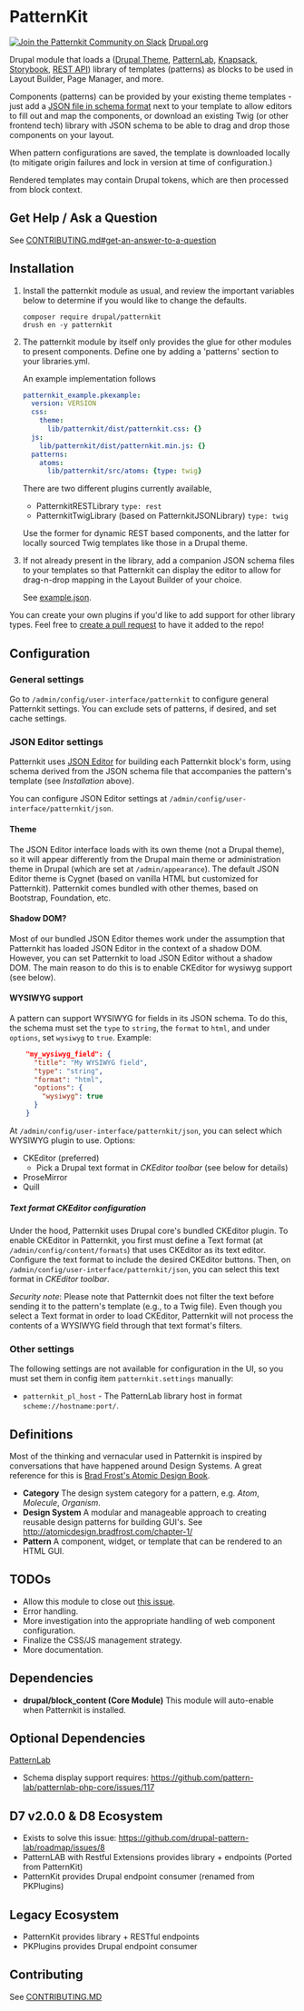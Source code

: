 # PatternKit

[![Join the Patternkit Community on Slack](https://drupalslack.herokuapp.com/badge.svg)](https://drupalslack.herokuapp.com) [Drupal.org](https://www.drupal.org/project/patternkit)

Drupal module that loads a ([Drupal Theme](https://drupal.org/projects/patternfly), [PatternLab](https://patternlab.io), [Knapsack](https://www.knapsack.cloud/), [Storybook](https://storybook.js.org/), [REST API](https://github.com/drupal-pattern-lab/patternapi)) library of templates (patterns) as blocks to be used in Layout Builder, Page Manager, and more.

Components (patterns) can be provided by your existing theme templates - just add a [JSON file in schema format](https://json-schema.org/learn/getting-started-step-by-step.html) next to your template to allow editors to fill out and map the components, or download an existing Twig (or other frontend tech) library with JSON schema to be able to drag and drop those components on your layout.

When pattern configurations are saved, the template is downloaded locally (to mitigate origin failures and lock in version at time of configuration.)

Rendered templates may contain Drupal tokens, which are then processed from block context.

## Get Help / Ask a Question
See [CONTRIBUTING.md#get-an-answer-to-a-question](CONTRIBUTING.md#get-an-answer-to-a-question)

## Installation

1. Install the patternkit module as usual, and review the important variables below to determine if you would like to change the defaults.

    ```
    composer require drupal/patternkit
    drush en -y patternkit
    ```

1. The patternkit module by itself only provides the glue for other modules to present components. Define one by adding a 'patterns' section to your libraries.yml.

    An example implementation follows
    ```YAML
    patternkit_example.pkexample:
      version: VERSION
      css:
        theme:
          lib/patternkit/dist/patternkit.css: {}
      js:
        lib/patternkit/dist/patternkit.min.js: {}
      patterns:
        atoms:
          lib/patternkit/src/atoms: {type: twig}
    ```

    There are two different plugins currently available,
    * PatternkitRESTLibrary `type: rest`
    * PatternkitTwigLibrary (based on PatternkitJSONLibrary) `type: twig`

    Use the former for dynamic REST based components, and the latter for locally sourced Twig templates like those in a Drupal theme.

1. If not already present in the library, add a companion JSON schema files to your templates so that Patternkit can display the editor to allow for drag-n-drop mapping in the Layout Builder of your choice.

    See [example.json](modules/patternkit_example/lib/patternkit/src/atoms/example/src/example.json).


You can create your own plugins if you'd like to add support for other library types. Feel free to [create a pull request](https://github.com/drupal-pattern-lab/patternkit/pulls) to have it added to the repo!

## Configuration

### General settings

Go to `/admin/config/user-interface/patternkit` to configure general Patternkit
settings. You can exclude sets of patterns, if desired, and set cache settings.

### JSON Editor settings

Patternkit uses [JSON Editor](https://github.com/json-editor/json-editor) for
building each Patternkit block's form, using schema derived from the JSON schema
file that accompanies the pattern's template (see _Installation_ above).

You can configure JSON Editor settings at
`/admin/config/user-interface/patternkit/json`.

#### Theme

The JSON Editor interface loads with its own theme (not a Drupal theme), so it
will appear differently from the Drupal main theme or administration theme in
Drupal (which are set at `/admin/appearance`).  The default JSON Editor theme is
Cygnet (based on vanilla HTML but customized for Patternkit). Patternkit comes
bundled with other themes, based on Bootstrap, Foundation, etc.

#### Shadow DOM?

Most of our bundled JSON Editor themes work under the assumption that Patternkit
has loaded JSON Editor in the context of a shadow DOM. However, you can set
Patternkit to load JSON Editor without a shadow DOM. The main reason to do this
is to enable CKEditor for wysiwyg support (see below).

#### WYSIWYG support

A pattern can support WYSIWYG for fields in its JSON schema. To do this, the
schema must set the `type` to `string`, the `format` to `html`, and under
`options`, set `wysiwyg` to `true`. Example:

```json
    "my_wysiwyg_field": {
      "title": "My WYSIWYG field",
      "type": "string",
      "format": "html",
      "options": {
        "wysiwyg": true
      }
    }
```

At `/admin/config/user-interface/patternkit/json`, you can select which WYSIWYG
plugin to use. Options:

* CKEditor (preferred)
  * Pick a Drupal text format in _CKEditor toolbar_ (see below for details)
* ProseMirror
* Quill

##### Text format CKEditor configuration

Under the hood, Patternkit uses Drupal core's bundled CKEditor plugin. To enable
CKEditor in Patternkit, you first must define a Text format (at
`/admin/config/content/formats`) that uses CKEditor as its text editor.
Configure the text format to include the desired CKEditor buttons. Then, on
`/admin/config/user-interface/patternkit/json`, you can select this text format
in _CKEditor toolbar_.

_Security note_: Please note that Patternkit does not filter the text before
sending it to the pattern's template (e.g., to a Twig file). Even though you
select a Text format in order to load CKEditor, Patternkit will not process the
contents of a WYSIWYG field through that text format's filters.

### Other settings
The following settings are not available for configuration in the UI, so you must set
them in config item `patternkit.settings` manually:

* `patternkit_pl_host` - The PatternLab library host in format `scheme://hostname:port/`.

## Definitions
Most of the thinking and vernacular used in Patternkit is inspired by conversations that have happened around Design Systems. A great reference for this is [Brad Frost's Atomic Design Book](http://atomicdesign.bradfrost.com/).
* **Category** The design system category for a pattern, e.g. _Atom_, _Molecule_, _Organism_.
* **Design System** A modular and manageable approach to creating reusable design patterns for building GUI's. See http://atomicdesign.bradfrost.com/chapter-1/
* **Pattern** A component, widget, or template that can be rendered to an HTML GUI.


## TODOs
* Allow this module to close out [this issue](https://github.com/drupal-pattern-lab/roadmap/issues/8).
* Error handling.
* More investigation into the appropriate handling of web component configuration.
* Finalize the CSS/JS management strategy.
* More documentation.

## Dependencies
* **drupal/block_content (Core Module)** This module will auto-enable when Patternkit is installed.

## Optional Dependencies
[PatternLab](https://github.com/pattern-lab/starterkit-twig-drupal-minimal)
* Schema display support requires: https://github.com/pattern-lab/patternlab-php-core/issues/117

## D7 v2.0.0 & D8 Ecosystem
* Exists to solve this issue: https://github.com/drupal-pattern-lab/roadmap/issues/8
* PatternLAB with Restful Extensions provides library + endpoints (Ported from PatternKit)
* PatternKit provides Drupal endpoint consumer (renamed from PKPlugins)

## Legacy Ecosystem
* PatternKit provides library + RESTful endpoints
* PKPlugins provides Drupal endpoint consumer

## Contributing
See [CONTRIBUTING.MD](CONTRIBUTING.md)
